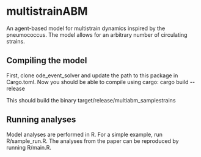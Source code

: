 # multistrainABM

An agent-based model for multistrain dynamics inspired by the pneumococcus. The model allows for an arbitrary number of circulating strains.


## Compiling the model
First, clone ode_event_solver and update the path to this package in Cargo.toml.
Now you should be able to compile using cargo:
    cargo build --release

This should build the binary 
    target/release/multiabm_samplestrains

## Running analyses
Model analyses are performed in R. For a simple example, run R/sample_run.R.
The analyses from the paper can be reproduced by running R/main.R.

